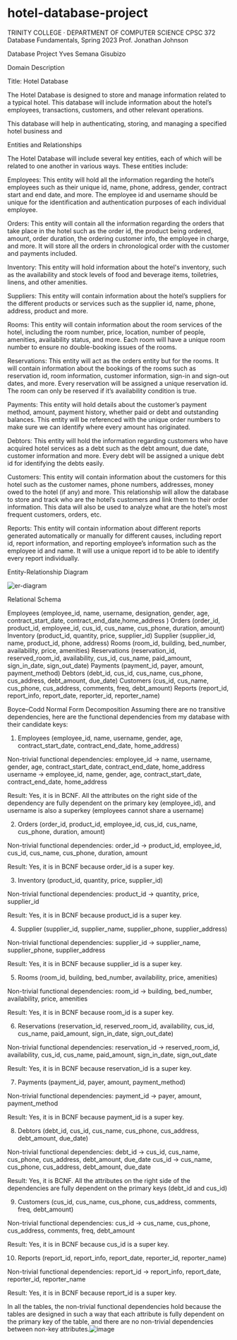 # hotel-database-project

TRINITY COLLEGE · DEPARTMENT OF COMPUTER SCIENCE
CPSC 372 Database Fundamentals, Spring 2023
Prof. Jonathan Johnson

Database Project
Yves Semana Gisubizo

Domain Description 

Title: Hotel Database

The Hotel Database is designed to store and manage information related to a typical hotel. This database will include information about the hotel’s employees, transactions, customers, and other relevant operations. 

This database will help in authenticating, storing, and managing a specified hotel business and 


Entities and Relationships 

The Hotel Database will include several key entities, each of which will be related to one another in various ways. These entities include: 

Employees: This entity will hold all the information regarding the hotel’s employees such as their unique id, name, phone, address, gender, contract start and end date, and more. The employee id and username should be unique for the identification and authentication purposes of each individual employee.

Orders: This entity will contain all the information regarding the orders that take place in the hotel such as the order id, the product being ordered, amount, order duration, the ordering customer info, the employee in charge, and more. It will store all the orders in chronological order with the customer and payments included.


Inventory: This entity will hold information about the hotel's inventory, such as the availability and stock levels of food and beverage items, toiletries, linens, and other amenities.

Suppliers: This entity will contain information about the hotel’s suppliers for the different products or services such as the supplier id, name, phone, address, product and more. 

Rooms: This entity will contain information about the room services of the hotel, including the room number, price, location, number of people, amenities, availability status, and more. Each room will have a unique room number to ensure no double-booking issues of the rooms.

Reservations: This entity will act as the orders entity but for the rooms. It will contain information about the bookings of the rooms such as reservation id, room information, customer information, sign-in and sign-out dates, and more. Every reservation will be assigned a unique reservation id. The room can only be reserved if it’s availability condition is true.

Payments: This entity will hold details about the customer’s payment method, amount, payment history, whether paid or debt and outstanding balances. This entity will be referenced with the unique order numbers to make sure we can identify where every amount has originated.

Debtors: This entity will hold the information regarding customers who have acquired hotel services as a debt such as the debt amount, due date, customer information and more. Every debt will be assigned a unique debt id for identifying the debts easily.

Customers: This entity will contain information about the customers for this hotel such as the customer names, phone numbers, addresses, money owed to the hotel (if any) and more. This relationship will allow the database to store and track who are the hotel’s customers and link them to their order information. This data will also be used to analyze what are the hotel’s most frequent customers, orders, etc.

Reports: This entity will contain information about different reports generated automatically or manually for different causes, including report id, report information, and reporting employee’s information such as the employee id and name. It will use a unique report id to be able to identify every report individually.
 

Entity-Relationship Diagram 

![er-diagram](https://user-images.githubusercontent.com/111393266/234965340-92e852cc-ae83-4075-85ff-331f3faacdb2.jpeg)

Relational Schema 
 
Employees (employee_id, name, username, designation, gender, age, contract_start_date, contract_end_date,home_address )
Orders (order_id, product_id, employee_id, cus_id, cus_name, cus_phone, duration, amount)
Inventory (product_id, quantity, price, supplier_id)
Supplier (supplier_id, name, product_id, phone, address)
Rooms (room_id, building, bed_number, availability, price, amenities)
Reservations (reservation_id, reserved_room_id, availability, cus_id, cus_name, paid_amount, sign_in_date, sign_out_date)
Payments (payment_id, payer, amount, payment_method)
Debtors (debt_id, cus_id, cus_name, cus_phone, cus_address, debt_amount, due_date)
Customers (cus_id, cus_name, cus_phone, cus_address, comments, freq, debt_amount)
Reports (report_id, report_info, report_date, reporter_id, reporter_name)


Boyce–Codd Normal Form Decomposition 
Assuming there are no transitive dependencies, here are the functional dependencies from my database with their candidate keys:

1.	Employees (employee_id, name, username, gender, age, contract_start_date, contract_end_date, home_address)

Non-trivial functional dependencies:
employee_id -> name, username, gender, age, contract_start_date, contract_end_date, home_address
username -> employee_id, name, gender, age, contract_start_date, contract_end_date, home_address

Result: Yes, it is in BCNF. All the attributes on the right side of the dependency are fully dependent on the primary key (employee_id), and username is also a superkey (employees cannot share a username)

2.	Orders (order_id, product_id, employee_id, cus_id, cus_name, cus_phone, duration, amount)

Non-trivial functional dependencies:
order_id -> product_id, employee_id, cus_id, cus_name, cus_phone, duration, amount

Result: Yes, it is in BCNF because order_id is a super key. 

3.	Inventory (product_id, quantity, price, supplier_id)

Non-trivial functional dependencies:
product_id -> quantity, price, supplier_id

Result: Yes, it is in BCNF because product_id is a super key.

4.	Supplier (supplier_id, supplier_name, supplier_phone, supplier_address)

Non-trivial functional dependencies:
supplier_id -> supplier_name, supplier_phone, supplier_address

Result: Yes, it is in BCNF because supplier_id is a super key.

5.	Rooms (room_id, building, bed_number, availability, price, amenities)

Non-trivial functional dependencies:
room_id -> building, bed_number, availability, price, amenities

Result: Yes, it is in BCNF because room_id is a super key.

6.	Reservations (reservation_id, reserved_room_id, availability, cus_id, cus_name, paid_amount, sign_in_date, sign_out_date)

Non-trivial functional dependencies:
reservation_id -> reserved_room_id, availability, cus_id, cus_name, paid_amount, sign_in_date, sign_out_date

Result: Yes, it is in BCNF because reservation_id is a super key.

7.	Payments (payment_id, payer, amount, payment_method)

Non-trivial functional dependencies:
payment_id -> payer, amount, payment_method

Result: Yes, it is in BCNF because payment_id is a super key.

8.	Debtors (debt_id, cus_id, cus_name, cus_phone, cus_address, debt_amount, due_date)

Non-trivial functional dependencies:
debt_id -> cus_id, cus_name, cus_phone, cus_address, debt_amount, due_date
cus_id -> cus_name, cus_phone, cus_address, debt_amount, due_date

Result: Yes, it is BCNF. All the attributes on the right side of the dependencies are fully dependent on the primary keys (debt_id and cus_id)

9.	Customers (cus_id, cus_name, cus_phone, cus_address, comments, freq, debt_amount)

Non-trivial functional dependencies:
cus_id -> cus_name, cus_phone, cus_address, comments, freq, debt_amount

Result: Yes, it is in BCNF because cus_id is a super key.

10.	Reports (report_id, report_info, report_date, reporter_id, reporter_name)

Non-trivial functional dependencies:
report_id -> report_info, report_date, reporter_id, reporter_name

Result: Yes, it is in BCNF because report_id is a super key.


In all the tables, the non-trivial functional dependencies hold because the tables are designed in such a way that each attribute is fully dependent on the primary key of the table, and there are no non-trivial dependencies between non-key attributes.![image](https://user-images.githubusercontent.com/111393266/234965844-70c71cba-b745-4c5e-a483-6bc64805dbb3.png)


